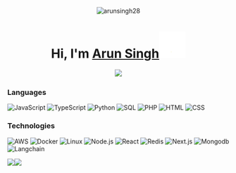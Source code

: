 
<p align="center"> <img src="https://komarev.com/ghpvc/?username=arunsingh28" alt="arunsingh28" /> </p>



# <h1 align="center">Hi, I'm <a href="https://github.com/arunsingh28">Arun Singh<a><img src="https://github.com/Kathryn-Jie/Kathryn-Jie/blob/main/wave.gif" width="60px" height="60px"/></h1>
    
<p align="center">
    <img width="200" src="https://user-images.githubusercontent.com/5713670/87202985-820dcb80-c2b6-11ea-9f56-7ec461c497c3.gif">
</p>

### Languages

![JavaScript](https://img.shields.io/badge/-JavaScript-000?&logo=JavaScript)
![TypeScript](https://img.shields.io/badge/-TypeScript-000?&logo=TypeScript)
![Python](https://img.shields.io/badge/-Python-000?&logo=python)
![SQL](https://img.shields.io/badge/-SQL-000?&logo=MySQL)
![PHP](https://img.shields.io/badge/-Php-000?&logo=php)
![HTML](https://img.shields.io/badge/-HTML-000?&logo=HTML)
![CSS](https://img.shields.io/badge/-CSS-000?&logo=Css)

### Technologies

![AWS](https://img.shields.io/badge/-AWS-000?&logo=Amazon-AWS&logoColor=F90)
![Docker](https://img.shields.io/badge/-Docker-000?&logo=Docker)
![Linux](https://img.shields.io/badge/-Linux-000?&logo=Linux)
![Node.js](https://img.shields.io/badge/-Node.js-000?&logo=node.js)
![React](https://img.shields.io/badge/-React-000?&logo=React)
![Redis](https://img.shields.io/badge/-Redis-000?&logo=Redis)
![Next.js](https://img.shields.io/badge/-Next.js-000?&logo=next.js)
![Mongodb](https://img.shields.io/badge/-Mongodb-000?&logo=mongodb)
![Langchain](https://img.shields.io/badge/-Langchain-000?&logo=langchain)

<img height="137px" src="https://github-readme-stats.vercel.app/api?username=arunsingh28&hide_title=true&hide_border=true&show_icons=true&include_all_commits=true&count_private=true&line_height=21&text_color=000&icon_color=000&bg_color=0,ea6161,ffc64d,fffc4d,52fa5a&theme=graywhite" /><!-- wi*quL3fcV --><img height="137px" src="https://github-readme-stats.vercel.app/api/top-langs/?username=arunsingh28&hide=html&hide_title=true&hide_border=true&layout=compact&langs_count=6&exclude_repo=comp426,Redventures-Movie-Quotes&text_color=000&icon_color=fff&bg_color=0,52fa5a,4dfcff,c64dff&theme=graywhite" />
